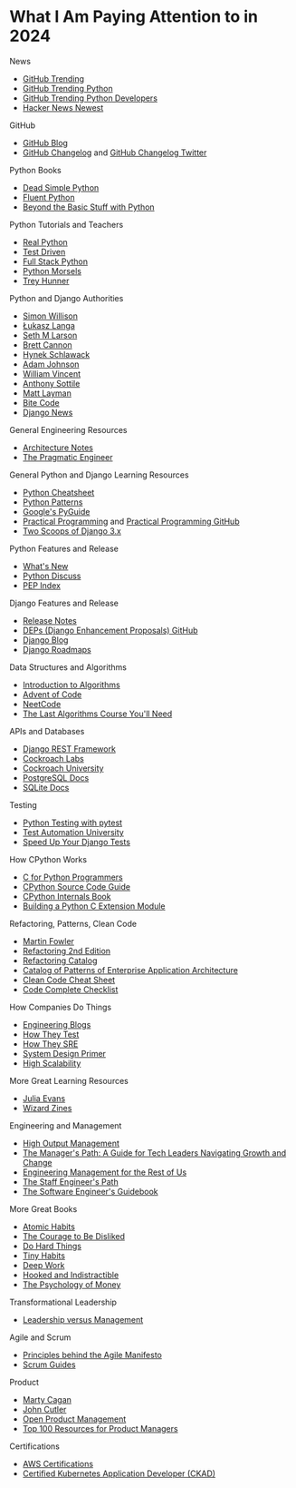 # What I Am Paying Attention to in 2024

News
* [GitHub Trending](https://github.com/trending)
* [GitHub Trending Python](https://github.com/trending/python)
* [GitHub Trending Python Developers](https://github.com/trending/developers/python?since=daily)
* [Hacker News Newest](https://news.ycombinator.com/newest)

GitHub
* [GitHub Blog](https://github.blog)  
* [GitHub Changelog](https://github.blog/changelog/) and [GitHub Changelog Twitter](https://twitter.com/GHchangelog)

Python Books
* [Dead Simple Python](https://www.amazon.com/Dead-Simple-Python-Idiomatic-Programmers/dp/1718500920)
* [Fluent Python](https://www.amazon.com/Fluent-Python-Concise-Effective-Programming/dp/1491946008)
* [Beyond the Basic Stuff with Python](https://nostarch.com/beyond-basic-stuff-python)

Python Tutorials and Teachers
* [Real Python](https://realpython.com/)
* [Test Driven](https://testdriven.io/blog/)
* [Full Stack Python](https://www.fullstackpython.com)
* [Python Morsels](https://www.pythonmorsels.com/articles/)
* [Trey Hunner](https://treyhunner.com/)

Python and Django Authorities
* [Simon Willison](https://simonwillison.net/)
* [Łukasz Langa](https://lukasz.langa.pl/python/developer-in-residence/)
* [Seth M Larson](https://sethmlarson.dev/)
* [Brett Cannon](https://snarky.ca/)
* [Hynek Schlawack](https://hynek.me/)
* [Adam Johnson](https://adamj.eu/)
* [William Vincent](https://learndjango.com/)
* [Anthony Sottile](https://www.youtube.com/anthonywritescode)
* [Matt Layman](https://www.mattlayman.com/)
* [Bite Code](https://www.bitecode.dev/)
* [Django News](https://django-news.com/)

General Engineering Resources
* [Architecture Notes](https://architecturenotes.co/)
* [The Pragmatic Engineer](https://blog.pragmaticengineer.com/)

General Python and Django Learning Resources
* [Python Cheatsheet](https://gto76.github.io/python-cheatsheet/)
* [Python Patterns](https://python-patterns.guide/)
* [Google's PyGuide](https://google.github.io/styleguide/pyguide.html)
* [Practical Programming](https://dabeaz-course.github.io/practical-python/) and [Practical Programming GitHub](https://github.com/dabeaz-course/practical-python)
* [Two Scoops of Django 3.x](https://www.feldroy.com/books/two-scoops-of-django-3-x)

Python Features and Release
* [What's New](https://docs.python.org/dev/whatsnew/)
* [Python Discuss](https://discuss.python.org)
* [PEP Index](https://www.python.org/dev/peps)

Django Features and Release
* [Release Notes](https://docs.djangoproject.com/en/dev/releases/)
* [DEPs (Django Enhancement Proposals) GitHub](https://github.com/django/deps)
* [Django Blog](https://www.djangoproject.com/weblog/)
* [Django Roadmaps](https://code.djangoproject.com/wiki)
  
Data Structures and Algorithms
* [Introduction to Algorithms](https://www.amazon.com/Introduction-Algorithms-fourth-Thomas-Cormen/dp/026204630X/)
* [Advent of Code](https://adventofcode.com/)
* [NeetCode](https://neetcode.io/)
* [The Last Algorithms Course You'll Need](https://theprimeagen.github.io/fem-algos/)

APIs and Databases
* [Django REST Framework](https://www.django-rest-framework.org/)
* [Cockroach Labs](https://www.cockroachlabs.com/)
* [Cockroach University](https://university.cockroachlabs.com/courses/)
* [PostgreSQL Docs](https://www.postgresql.org/docs/)
* [SQLite Docs](https://www.sqlite.org/docs.html)

Testing
* [Python Testing with pytest](https://pragprog.com/titles/bopytest2/python-testing-with-pytest-second-edition/)
* [Test Automation University](https://testautomationu.applitools.com/)
* [Speed Up Your Django Tests](https://adamchainz.gumroad.com/l/suydt)

How CPython Works
* [C for Python Programmers](https://realpython.com/c-for-python-programmers/)
* [CPython Source Code Guide](https://realpython.com/cpython-source-code-guide/ )
* [CPython Internals Book](https://realpython.com/products/cpython-internals-book/)
* [Building a Python C Extension Module](https://realpython.com/build-python-c-extension-module/)

Refactoring, Patterns, Clean Code
* [Martin Fowler](https://martinfowler.com)
* [Refactoring 2nd Edition](https://martinfowler.com/articles/refactoring-2nd-ed.html)
* [Refactoring Catalog](https://refactoring.com/catalog/)
* [Catalog of Patterns of Enterprise Application Architecture](https://martinfowler.com/eaaCatalog/)
* [Clean Code Cheat Sheet](https://github.com/charlax/professional-programming/blob/master/cheatsheets/Clean-Code-V2.4.pdf)
* [Code Complete Checklist](https://www.matthewjmiller.net/files/cc2e_checklists.pdf)

How Companies Do Things
* [Engineering Blogs](https://github.com/kilimchoi/engineering-blogs)
* [How They Test](https://github.com/abhivaikar/howtheytest)
* [How They SRE](https://github.com/upgundecha/howtheysre)
* [System Design Primer](https://github.com/donnemartin/system-design-primer)
* [High Scalability](http://highscalability.com/)

More Great Learning Resources
* [Julia Evans](https://jvns.ca/)
* [Wizard Zines](https://wizardzines.com/)

Engineering and Management
* [High Output Management](https://www.amazon.com/dp/B015VACHOK)
* [The Manager's Path: A Guide for Tech Leaders Navigating Growth and Change](https://www.amazon.com/Managers-Path-Leaders-Navigating-Growth/dp/1491973897)
* [Engineering Management for the Rest of Us](https://www.amazon.com/Engineering-Management-Rest-Sarah-Drasner-ebook/dp/B0BGYVDX35)
* [The Staff Engineer's Path](https://www.oreilly.com/library/view/the-staff-engineers/9781098118723/)
* [The Software Engineer's Guidebook](https://www.engguidebook.com/)

More Great Books
* [Atomic Habits](https://jamesclear.com/atomic-habits)
* [The Courage to Be Disliked](https://www.amazon.com/Courage-Be-Disliked-Phenomenon-Happiness/dp/1501197274)
* [Do Hard Things](https://www.amazon.com/Hard-Things-Resilience-Surprising-Toughness/dp/006309861X)
* [Tiny Habits](https://www.amazon.com/Tiny-Habits-Changes-Change-Everything/dp/0358003326)
* [Deep Work](https://www.amazon.com/Deep-Work-Focused-Success-Distracted/dp/1455586692)
* [Hooked and Indistractible](https://www.nirandfar.com)
* [The Psychology of Money](https://www.amazon.com/Psychology-Money-Timeless-lessons-happiness/dp/0857197681)

Transformational Leadership
* [Leadership versus Management](https://www.linkedin.com/posts/marcus-koehnlein_leadership-management-organization-activity-7070036302271762432-Hhly/?)

Agile and Scrum
* [Principles behind the Agile Manifesto](https://agilemanifesto.org/principles.html)
* [Scrum Guides](http://www.scrumguides.org/scrum-guide.html)

Product
* [Marty Cagan](https://www.linkedin.com/in/cagan)
* [John Cutler](https://cutlefish.substack.com/)
* [Open Product Management](https://github.com/ProductHired/open-product-management)
* [Top 100 Resources for Product Managers](https://www.sachinrekhi.com/top-resources-for-product-managers)

Certifications
* [AWS Certifications](https://aws.amazon.com/certification/)
* [Certified Kubernetes Application Developer (CKAD)](https://training.linuxfoundation.org/certification/certified-kubernetes-application-developer-ckad/)


<!--
Carlton

Eric Matthes

Diátaxis

https://www.developing.dev/p/5-skills-all-10x-engineers-have
https://twitter.com/ryanlpeterman/


Dragon Book
https://www.amazon.com/Compilers-Principles-Techniques-Tools-2nd/dp/0321486811

https://podcasters.spotify.com/pod/show/corepy/episodes/

https://www.youtube.com/watch?v=PGZPSWZSkJI | Python 3.11 Release - YouTube
https://www.youtube.com/watch?v=AHT2l3hcIJg | (8) Python 3.10 Release Stream — with Pablo Galindo - YouTube


https://nostarch.com/real-world-python | Real-World Python | No Starch Press
https://nostarch.com/seriouspython | Serious Python | No Starch Press

https://martinfowler.com/architecture/ | Software Architecture Guide

* [Design Patterns for Humans GitHub](https://github.com/kamranahmedse/design-patterns-for-humans)

* [Steve Souders: High Performance Web Sites Blog](http://stevesouders.com/)

PyVideo

https://github.com/DanielJSottile/programming-notes/blob/master/notes.md

Bash docs
https://grymoire.com/Unix/Awk.html
https://grymoire.com/Unix/Grep.html
https://www.grymoire.com/Unix/Sed.html

https://git-scm.com/ | Git
https://git-scm.com/docs | Git - Reference

Bitbucket

Git Book
Boost your DX


JPMC

Check Notes
https://www.annualreview.life/ | The Ultimate Annual Review

2022 Personal Annual Report
https://fsmisc.s3.ca-central-1.amazonaws.com/2022+AR.pdf | https://fsmisc.s3.ca-central-1.amazonaws.com/2022+AR.pdf
https://fs.blog/annual-review/ | My Annual Report Framework

https://jvns.ca/blog/brag-documents/ | Get your work recognized: write a brag document

https://jacobian.org/2020/mar/13/layoffs-are-coming/
https://jacobian.org/2022/nov/9/transition-files/ | You should maintain a transition file - Jacob Kaplan-Moss
https://jacobian.org/help/ | Ways I'm available to help - Jacob Kaplan-Moss
https://twitter.com/andrewgodwin/status/1528830167598174208 | Andrew Godwin on Twitter: "I hope nobody needs this advice, but it's good nonetheless - a recession is likely coming, and layoffs soon after." / Twitter

https://en.wikipedia.org/wiki/T-shaped_skills | T-shaped skills - Wikipedia

Memory
* [Method of Loci Wikipedia](https://en.wikipedia.org/wiki/Method_of_loci)

https://snarky.ca/tag/syntactic-sugar/ | syntactic sugar - Tall, Snarky Canadian

http://highscalability.com/start-here/ | Start Here - High Scalability -
http://highscalability.com/all-time-favorites/ | All Time Favorites -

https://2022.djangocon.us/talks/massively-increase-your-productivity-on/ | Massively increase your productivity on personal projects with comprehensive documentation and automated tests | DjangoCon US

https://frontendmasters.com/courses/algorithms/ | Algorithms & Data Structures | Learn Algorithms with TypeScript for Interviews
-->
